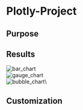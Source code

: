 # Plotly-Project
## Purpose


## Results
![bar_chart](https://user-images.githubusercontent.com/87148177/138957433-97378d7b-2277-446a-ae39-df1caa2a4bcb.png)\
![gauge_chart](https://user-images.githubusercontent.com/87148177/138957454-61fc04f5-1fa5-4a63-b4fa-a18612f7a3eb.png)\
![bubble_chart](https://user-images.githubusercontent.com/87148177/138957468-8f2d0736-b336-4b3b-8436-d540605fedf5.png)\


## Customization

